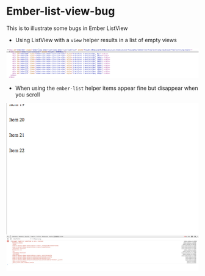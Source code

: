 # Ember-list-view-bug

This is to illustrate some bugs in Ember ListView
- Using ListView with a `view` helper results in a list of empty views

![view helper](./screenshot.jpg)

- When using the `ember-list` helper items appear fine but disappear when you scroll

![Scroll errors](./emberlist-helper.jpg)
![Scroll errors](./console-errors.jpg)
